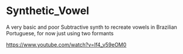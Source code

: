 # Synthetic_Vowel


A very basic and poor Subtractive synth to recreate vowels in Brazilian Portuguese, for now just using two formants

https://www.youtube.com/watch?v=If4_v59eOM0

